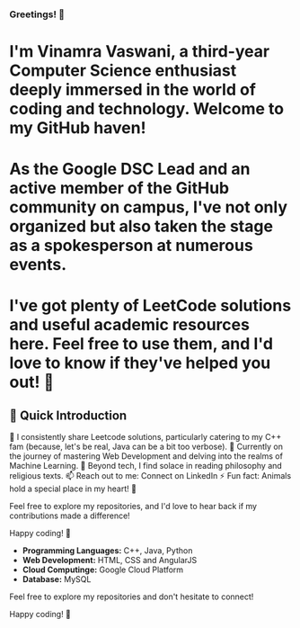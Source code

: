 ### Greetings! 👋
# I'm Vinamra Vaswani, a third-year Computer Science enthusiast deeply immersed in the world of coding and technology. Welcome to my GitHub haven!

# As the Google DSC Lead and an active member of the GitHub community on campus, I've not only organized but also taken the stage as a spokesperson at numerous events.
# I've got plenty of LeetCode solutions and useful academic resources here. Feel free to use them, and I'd love to know if they've helped you out! 🌟

## 🚀 Quick Introduction

🔭 I consistently share Leetcode solutions, particularly catering to my C++ fam (because, let's be real, Java can be a bit too verbose).
🌱 Currently on the journey of mastering Web Development and delving into the realms of Machine Learning.
💬 Beyond tech, I find solace in reading philosophy and religious texts.
📫 Reach out to me: Connect on LinkedIn
⚡ Fun fact: Animals hold a special place in my heart! 🐾

Feel free to explore my repositories, and I'd love to hear back if my contributions made a difference!

Happy coding! 🚀


- **Programming Languages:** C++, Java, Python
- **Web Development:** HTML, CSS and AngularJS
- **Cloud Computinge:** Google Cloud Platform
- **Database:** MySQL 
 
Feel free to explore my repositories and don't hesitate to connect!

Happy coding! 🚀

